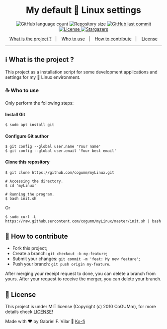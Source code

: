 <h1 align="center">My default 🐧 Linux settings</h1>

<p align="center">
  <img alt="GitHub language count" src="https://img.shields.io/github/languages/count/cogumm/mylinux?color=%2304D361">

  <img alt="Repository size" src="https://img.shields.io/github/repo-size/cogumm/mylinux">

  <a href="https://github.com/cogumm/mylinux/commits/master">
    <img alt="GitHub last commit" src="https://img.shields.io/github/last-commit/cogumm/mylinux">
  </a>

  <a href="#memo-license">
    <img alt="License" src="https://img.shields.io/badge/license-MIT-brightgreen">
  </a>

   <a href="https://github.com/cogumm/mylinux/stargazers">
    <img alt="Stargazers" src="https://img.shields.io/github/stars/cogumm/mylinux?style=social">
  </a>
</p>

<p align="center">
  <a href="#information_source-what-is-the-project-">What is the project ?</a>&nbsp;&nbsp;&nbsp;|&nbsp;&nbsp;&nbsp;
  <a href="#coffee-who-to-use">Who to use</a>&nbsp;&nbsp;&nbsp;|&nbsp;&nbsp;&nbsp;
  <a href="#-how-to-contribute">How to contribute</a>&nbsp;&nbsp;&nbsp;|&nbsp;&nbsp;&nbsp;
  <a href="#memo-license">License</a>
</p>

---

## :information_source: What is the project ?

This project as a installation script for some development applications and settings for my 🐧 Linux environment.

### :coffee: Who to use

Only perform the following steps:

<h4><strong>Install Git</strong></h4>

```bash
$ sudo apt install git
```

<h4><strong>Configure Git author</strong></h4>

```
$ git config --global user.name 'Your name'
$ git config --global user.email 'Your best email'
```

<h4><strong>Clone this repository</strong></h4>

```
$ git clone https://github.com/cogumm/myLinux.git

# Accessing the directory.
$ cd 'myLinux'

# Running the program.
$ bash init.sh
```

Or

```
$ sudo curl -L https://raw.githubusercontent.com/cogumm/myLinux/master/init.sh | bash
```

## 🤔 How to contribute

-   Fork this project;
-   Create a branch: `git checkout -b my-feature`;
-   Submit your changes: `git commit -m 'feat: My new feature'`;
-   Push your branch: `git push origin my-feature`.

After merging your receipt request to done, you can delete a branch from yours. After your request to receive the merger, you can delete your branch.

## :memo: License

This project is under MIT license (Copyright (c) 2010 CoGUMm), for more details check [LICENSE][license]!

Made with ♥ by Gabriel F. Vilar :wave: [Ko-fi][kofi]

[license]: https://cogumm.mit-license.org/
[telegram]: https://t.me/CoGUMm
[kofi]: https://ko-fi.com/cogumm
